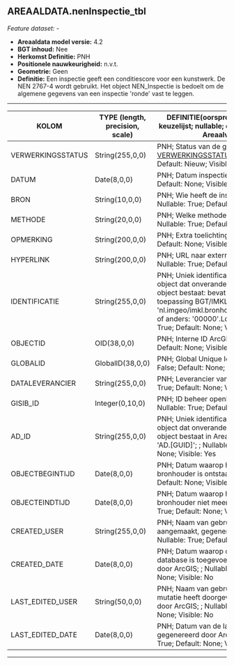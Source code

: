 ## AREAALDATA.nenInspectie_tbl

*Feature dataset: -*

* __Areaaldata model versie:__ 4.2
* __BGT inhoud:__ Nee
* __Herkomst Definitie:__ PNH
* __Positionele nauwkeurigheid:__ n.v.t.
* __Geometrie:__ Geen
* __Definitie:__ Een inspectie geeft een conditiescore voor een kunstwerk. De NEN 2767-4 wordt gebruikt. Het object NEN_Inspectie is bedoelt om de algemene gegevens van een inspectie 'ronde' vast te leggen.

***

|__KOLOM__                             |__TYPE (length, precision, scale)__          	          |__DEFINITIE__(oorsprong; beschrijving; keuzelijst; nullable; default; zichtbaar in Areaalviewer)|
|------                              |----              |-----    |
|VERWERKINGSSTATUS                   |String(255,0,0)   |PNH; Status van de gegevens; keuzelijst [VERWERKINGSSTATUS](http://provincienh.github.io/Leveren_Geoinformatie/keuzelijsten/VERWERKINGSSTATUS.html); Nullable: False; Default: Nieuw; Visible: Yes|
|DATUM                               |Date(8,0,0)       |PNH; Datum inspectie; ; Nullable: True; Default: None; Visible: No|
|BRON                                |String(10,0,0)    |PNH; Wie heeft de inspectie uitgevoerd; ; Nullable: True; Default: None; Visible: No|
|METHODE                             |String(20,0,0)    |PNH; Welke methode is gebruikt; ; Nullable: True; Default: None; Visible: No|
|OPMERKING                           |String(200,0,0)   |PNH; Extra toelichting; ; Nullable: True; Default: None; Visible: No|
|HYPERLINK                           |String(200,0,0)   |PNH; URL naar extern document; ; Nullable: True; Default: None; Visible: No|
|IDENTIFICATIE                       |String(255,0,0)   |PNH; Uniek identificatienummer voor het object dat onveranderlijk is zolang het object bestaat: bevat indien van toepassing BGT/IMKL ID in format 'nl.imgeo/imkl.bronhouderscode.LokaalID' of anders: '00000'.LokaalID; ; Nullable: True; Default: None; Visible: No|
|OBJECTID                            |OID(38,0,0)       |PNH; Interne ID ArcGIS; ; Nullable: False; Default: None; Visible: Yes|
|GLOBALID                            |GlobalID(38,0,0)  |PNH; Global Unique Identifier; ; Nullable: False; Default: None; Visible: No|
|DATALEVERANCIER                     |String(255,0,0)   |PNH; Leverancier van de data; ; Nullable: True; Default: None; Visible: No|
|GISIB_ID                            |Integer(0,10,0)   |PNH; ID beheer openbare ruimte (GISIB); ; Nullable: True; Default: None; Visible: No|
|AD_ID                               |String(255,0,0)   |PNH; Uniek identificatienummer voor het object dat onveranderlijk is zolang het object bestaat in Areaaldata: in format 'AD.[GUID]'; ; Nullable: False; Default: None; Visible: Yes|
|OBJECTBEGINTIJD                     |Date(8,0,0)       |PNH; Datum waarop het object bij de bronhouder is ontstaan; ; Nullable: True; Default: None; Visible: Yes|
|OBJECTEINDTIJD                      |Date(8,0,0)       |PNH; Datum waarop het object bij de bronhouder niet meer geldig is; ; Nullable: True; Default: None; Visible: Yes|
|CREATED_USER                        |String(255,0,0)   |PNH; Naam van gebruiker die de rij heeft aangemaakt, gegenereerd door ArcGIS; ; Nullable: True; Default: None; Visible: No|
|CREATED_DATE                        |Date(8,0,0)       |PNH; Datum waarop de rij aan de database is toegevoegd, gegenereerd door ArcGIS; ; Nullable: True; Default: None; Visible: No|
|LAST_EDITED_USER                    |String(50,0,0)    |PNH; Naam van gebruiker die de laatste mutatie heeft doorgevoerd, gegenereerd door ArcGIS; ; Nullable: True; Default: None; Visible: No|
|LAST_EDITED_DATE                    |Date(8,0,0)       |PNH; Datum van de laatste mutatie, gegenereerd door ArcGIS; ; Nullable: True; Default: None; Visible: No|

***

